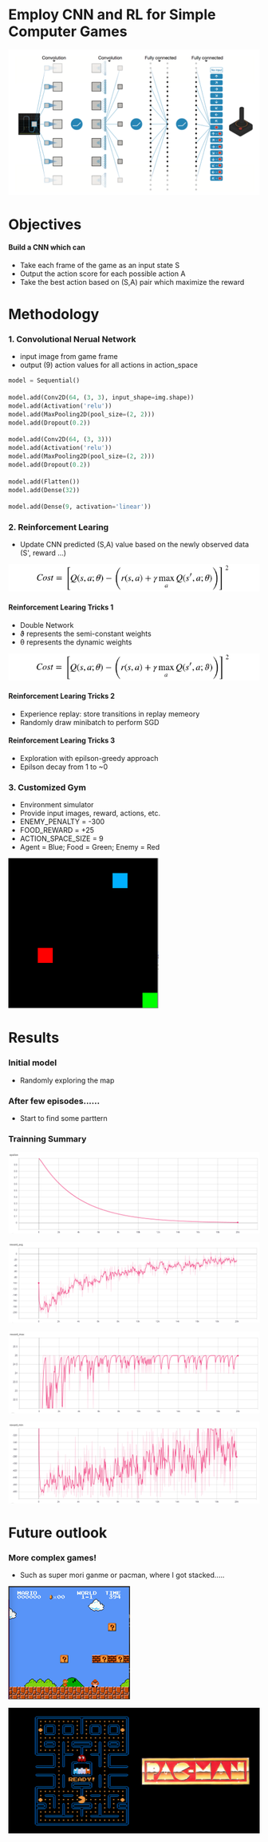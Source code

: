 # Employ CNN and RL for Simple Computer Games

![title](img/demo.png)

# Objectives
#### Build a CNN which can
* Take each frame of the game as an input state S
* Output the action score for each possible action A
* Take the best action based on (S,A) pair which maximize the reward


# Methodology
### 1. Convolutional Nerual Network
* input image from game frame
* output (9) action values for all actions in action_space


```python
model = Sequential()

model.add(Conv2D(64, (3, 3), input_shape=img.shape))
model.add(Activation('relu'))
model.add(MaxPooling2D(pool_size=(2, 2)))
model.add(Dropout(0.2))

model.add(Conv2D(64, (3, 3)))
model.add(Activation('relu'))
model.add(MaxPooling2D(pool_size=(2, 2)))
model.add(Dropout(0.2))

model.add(Flatten()) 
model.add(Dense(32))

model.add(Dense(9, activation='linear'))  
```

### 2. Reinforcement Learing
* Update CNN predicted (S,A) value based on the newly observed data (S', reward ...)

![title](img/redqn.png)

#### Reinforcement Learing Tricks 1
* Double Network
* ϑ represents the semi-constant weights
* θ represents the dynamic weights

![title](img/ddqn.png)

#### Reinforcement Learing Tricks 2
* Experience replay: store transitions in replay memeory
* Randomly draw minibatch to perform SGD

#### Reinforcement Learing Tricks 3
* Exploration with epilson-greedy approach
* Epilson decay from 1 to ~0

### 3. Customized Gym
* Environment simulator
* Provide input images, reward, actions, etc.
* ENEMY_PENALTY = -300
* FOOD_REWARD = +25
* ACTION_SPACE_SIZE = 9
* Agent = Blue; Food = Green; Enemy = Red

![title](img/game.png)

# Results
### Initial model
* Randomly exploring the map

### After few episodes...... 
* Start to find some parttern

### Trainning Summary

![title](img/eps.png)

![title](img/rwd.png)

![title](img/max.png)

![title](img/min.png)

# Future outlook
### More complex games!
* Such as super mori ganme or pacman, where I got stacked.....

![title](img/mario.png)

![title](img/pacman.jpg)
